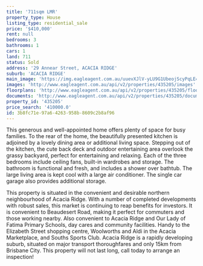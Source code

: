 ```yaml
---
title: '711sqm LMR'
property_type: House
listing_type: residential_sale
price: '$410,000'
rent: null
bedrooms: 3
bathrooms: 1
cars: 1
land: 711
status: Sold
address: '29 Annear Street, ACACIA RIDGE'
suburb: 'ACACIA RIDGE'
main_image: 'https://img.eagleagent.com.au/uuevXJlV-yLU9G1UbeojScyPqLE=/1280x854/smart/https://s3-us-west-2.amazonaws.com/eagleagent-orig/images/6821702/130469074-image-M.jpg'
images: 'http://www.eagleagent.com.au/api/v2/properties/435205/images'
floorplans: 'http://www.eagleagent.com.au/api/v2/properties/435205/floorplans'
documents: 'http://www.eagleagent.com.au/api/v2/properties/435205/documents'
property_id: '435205'
price_search: '410000.0'
id: 3b8fc71e-97a6-4263-958b-8609c2b8af96
---
```

This generous and well-appointed home offers plenty of space for busy families. To the rear of the home, the beautifully presented kitchen is adjoined by a lovely dining area or additional living space. Stepping out of the kitchen, the cute back deck and outdoor entertaining area overlook the grassy backyard, perfect for entertaining and relaxing. Each of the three bedrooms include ceiling fans, built-in wardrobes and storage. The bathroom is functional and fresh, and includes a shower over bathtub. The large living area is kept cool with a large air conditioner. The single car garage also provides additional storage.

This property is situated in the convenient and desirable northern neighbourhood of Acacia Ridge. With a number of completed developments with robust sales, this market is continuing to reap benefits for investors. It is convenient to Beaudesert Road, making it perfect for commuters and those working nearby. Also convenient to Acacia Ridge and Our Lady of Fatima Primary Schools, day cares and community facilities. Handy to the Elizabeth Street shopping centre, Woolworths and Aldi in the Acacia Marketplace, and Souths Sports Club. Acacia Ridge is a rapidly developing suburb, situated on major transport thoroughfares and only 15km from Brisbane City. This property will not last long, call today to arrange an inspection!